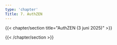 ```yaml
---
type: 'chapter'
Title: 7. AuthZEN
---
```


{{< chapter/section title="AuthZEN (3 juni 2025)" >}}

{{< /chapter/section >}}